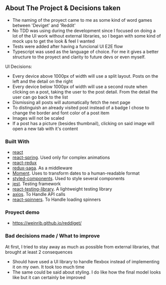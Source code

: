 <!-- ABOUT THE PROJECT -->
## About The Project & Decisions taken

* The naming of the proyect came to me as some kind of word games between 'Deviget' and 'Reddit'
* No TDD was using during the development since I focused on doing a lot of the UI work without external libraries, so I began with some kind of mock ups to get the look & feel I wanted
* Tests were added after having a funcional UI E2E flow
* Typescript was used as the language of choice. For me it gives a better structure to the proyect and clarity to future devs or even myself.

UI Decisions: 
* Every device above 1000px of width will use a split layout. Posts on the left and the detail on the right
* Every device below 1000px of width will use a second route when clicking on a post, taking the user to the post detail. From the detail the user can go back to the list
* Dismissing all posts will automatically fetch the next page
* To distinguish an already visited post instead of a badge I chose to change the border and font color of a post item
* Images will not be scaled
* If a post has a picture (besides thumbnail), clicking on said image will open a new tab with it's content

### Built With

* [react](https://reactjs.org/)
* [react-spring](https://www.react-spring.io/). Used only for complex animations
* [react-redux](https://react-redux.js.org/)
* [redux-saga](https://redux-saga.js.org/). As a middleware
* [Moment](https://momentjs.com/). Uses to transform dates to a human-readable format
* [styled-components](https://styled-components.com/). Used to style several components
* [jest](https://jestjs.io/). Testing framework
* [react-testing-library](https://github.com/testing-library/react-testing-library). A lightweight testing library
* [axios](https://github.com/axios/axios). To Handle API calls
* [react-spinners](https://github.com/davidhu2000/react-spinners). To Handle loading spinners

### Proyect demo
* https://weinrib.github.io/reddiget/

### Bad decisions made / What to improve
At first, I tried to stay away as much as possible from external libraries, that brought at least 2 consequences
* Should have used a UI library to handle flexbox instead of implementing it on my own. It took too much time
* The same could be said about styling. I do like how the final model looks like but it can certainly be improved